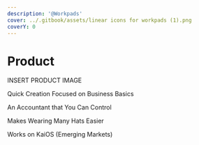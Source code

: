 ```yaml
---
description: '@Workpads'
cover: ../.gitbook/assets/linear icons for workpads (1).png
coverY: 0
---
```


# Product

INSERT PRODUCT IMAGE

Quick Creation Focused on Business Basics

An Accountant that You Can Control

Makes Wearing Many Hats Easier

Works on KaiOS (Emerging Markets)
